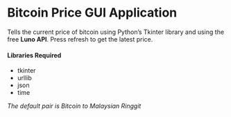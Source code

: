 # Bitcoin Price GUI Application

Tells the current price of bitcoin using Python’s Tkinter library and using the free **Luno API**. Press refresh to get the latest price.

#### Libraries Required

-   tkinter
-   urllib
-   json
-   time

*The default pair is Bitcoin to Malaysian Ringgit*